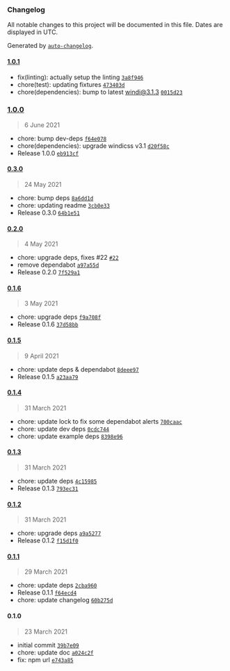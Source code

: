 ### Changelog

All notable changes to this project will be documented in this file. Dates are displayed in UTC.

Generated by [`auto-changelog`](https://github.com/CookPete/auto-changelog).

#### [1.0.1](https://github.com/windicss/vue-cli-plugin-windicss/compare/1.0.0...1.0.1)

- fix(linting): actually setup the linting [`3a8f946`](https://github.com/windicss/vue-cli-plugin-windicss/commit/3a8f9467c8f3d5408185c981ae729a70d9c1b00b)
- chore(test): updating fixtures [`473403d`](https://github.com/windicss/vue-cli-plugin-windicss/commit/473403d54703c65babb597f955c490ee93feb19c)
- chore(dependencies): bump to latest windi@3.1.3 [`0015d23`](https://github.com/windicss/vue-cli-plugin-windicss/commit/0015d2387fff51dc9534bdf032565c1595e93a79)

### [1.0.0](https://github.com/windicss/vue-cli-plugin-windicss/compare/0.3.0...1.0.0)

> 6 June 2021

- chore: bump dev-deps [`f64e078`](https://github.com/windicss/vue-cli-plugin-windicss/commit/f64e078a3e410113148cee92971d25e8e4ee461a)
- chore(dependencies): upgrade windicss v3.1 [`d20f58c`](https://github.com/windicss/vue-cli-plugin-windicss/commit/d20f58c34718a35c6150c9dee3c931ed9c87d8c7)
- Release 1.0.0 [`eb913cf`](https://github.com/windicss/vue-cli-plugin-windicss/commit/eb913cf2d0c659f644f19ffc4350a03cbc2927e5)

#### [0.3.0](https://github.com/windicss/vue-cli-plugin-windicss/compare/0.2.0...0.3.0)

> 24 May 2021

- chore: bump deps [`8a6dd1d`](https://github.com/windicss/vue-cli-plugin-windicss/commit/8a6dd1d5b0b42d8d661c5408fa4658cf0f2f7104)
- chore: updating readme [`3cb0e33`](https://github.com/windicss/vue-cli-plugin-windicss/commit/3cb0e33149fa9049940d98aafa2cffaf1bca0a60)
- Release 0.3.0 [`64b1e51`](https://github.com/windicss/vue-cli-plugin-windicss/commit/64b1e51e6be4dbf72b5a1a5f1fc6782de34448aa)

#### [0.2.0](https://github.com/windicss/vue-cli-plugin-windicss/compare/0.1.6...0.2.0)

> 4 May 2021

- chore: upgrade deps, fixes #22 [`#22`](https://github.com/windicss/vue-cli-plugin-windicss/issues/22)
- remove dependabot [`a97a55d`](https://github.com/windicss/vue-cli-plugin-windicss/commit/a97a55d2dde3f1a83e18ce008f87a488a8ca5f43)
- Release 0.2.0 [`7f529a1`](https://github.com/windicss/vue-cli-plugin-windicss/commit/7f529a1fdb46df6604f6b5c498ac175cb7e0b034)

#### [0.1.6](https://github.com/windicss/vue-cli-plugin-windicss/compare/0.1.5...0.1.6)

> 3 May 2021

- chore: upgrade deps [`f9a708f`](https://github.com/windicss/vue-cli-plugin-windicss/commit/f9a708fe9f459ca725d6324845f552c4201e783c)
- Release 0.1.6 [`37d58bb`](https://github.com/windicss/vue-cli-plugin-windicss/commit/37d58bba4bc0788cfe02cafd191f24437c75f93d)

#### [0.1.5](https://github.com/windicss/vue-cli-plugin-windicss/compare/0.1.4...0.1.5)

> 9 April 2021

- chore: update deps & dependabot [`8deee97`](https://github.com/windicss/vue-cli-plugin-windicss/commit/8deee972c0ca0b47d1d227af32508352bc0560fd)
- Release 0.1.5 [`a23aa79`](https://github.com/windicss/vue-cli-plugin-windicss/commit/a23aa796da03bd3c963bc95a33c10838b8d83c54)

#### [0.1.4](https://github.com/windicss/vue-cli-plugin-windicss/compare/0.1.3...0.1.4)

> 31 March 2021

- chore: update lock to fix some dependabot alerts [`700caac`](https://github.com/windicss/vue-cli-plugin-windicss/commit/700caac4eb1d94b8b8c364f9e74f2eed3e2f65e7)
- chore: update dev deps [`0cdc744`](https://github.com/windicss/vue-cli-plugin-windicss/commit/0cdc7447474151ce84b027724ef3f91063d6cf9f)
- chore: update example deps [`8398e96`](https://github.com/windicss/vue-cli-plugin-windicss/commit/8398e960bb011b8bc5329ff3dce711c4af02948d)

#### [0.1.3](https://github.com/windicss/vue-cli-plugin-windicss/compare/0.1.2...0.1.3)

> 31 March 2021

- chore: update deps [`4c15985`](https://github.com/windicss/vue-cli-plugin-windicss/commit/4c15985199fead079af9a7c76a80c219ec71ff97)
- Release 0.1.3 [`793ec31`](https://github.com/windicss/vue-cli-plugin-windicss/commit/793ec313b8fdb8989691d4c4cc145d3f7b52b498)

#### [0.1.2](https://github.com/windicss/vue-cli-plugin-windicss/compare/0.1.1...0.1.2)

> 31 March 2021

- chore: upgrade deps [`a9a5277`](https://github.com/windicss/vue-cli-plugin-windicss/commit/a9a52770a1186994b52e1421cdefff17001a26dc)
- Release 0.1.2 [`f15d1f0`](https://github.com/windicss/vue-cli-plugin-windicss/commit/f15d1f0aab63ba392075f6f4400b1feb53164b8d)

#### [0.1.1](https://github.com/windicss/vue-cli-plugin-windicss/compare/0.1.0...0.1.1)

> 29 March 2021

- chore: update deps [`2cba960`](https://github.com/windicss/vue-cli-plugin-windicss/commit/2cba96052497b5f4a2ae659e0eefd4bfc8941020)
- Release 0.1.1 [`f64ecd4`](https://github.com/windicss/vue-cli-plugin-windicss/commit/f64ecd43769e4a7ff5c821d4ef2f9ace327eb79f)
- chore: update changelog [`60b275d`](https://github.com/windicss/vue-cli-plugin-windicss/commit/60b275d510c1c93a9e48d0f0e21737089ae0be5e)

#### 0.1.0

> 23 March 2021

- initial commit [`39b7e09`](https://github.com/windicss/vue-cli-plugin-windicss/commit/39b7e096ae6b1e1142048b535e5d9ff2748dea9d)
- chore: update doc [`a024c2f`](https://github.com/windicss/vue-cli-plugin-windicss/commit/a024c2f967ad299e65c0b33728c09aecf034b42e)
- fix: npm url [`e743a85`](https://github.com/windicss/vue-cli-plugin-windicss/commit/e743a85cca823fa5a342d72506ba16cc8e0533ce)
